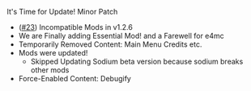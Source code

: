 It's Time for Update! Minor Patch
- ([#23](https://github.com/OptiNa-Team/OptiNa-Reborn/issues/23)) Incompatible Mods in v1.2.6
- We are Finally adding Essential Mod! and a Farewell for e4mc
- Temporarily Removed Content: Main Menu Credits etc.
- Mods were updated!
  - Skipped Updating Sodium beta version because sodium breaks other mods
- Force-Enabled Content: Debugify

